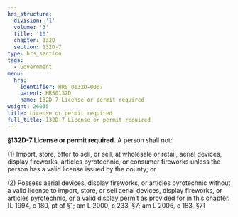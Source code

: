 ```yaml
---
hrs_structure:
  division: '1'
  volume: '3'
  title: '10'
  chapter: 132D
  section: 132D-7
type: hrs_section
tags:
  - Government
menu:
  hrs:
    identifier: HRS_0132D-0007
    parent: HRS0132D
    name: 132D-7 License or permit required
weight: 26035
title: License or permit required
full_title: 132D-7 License or permit required
---
```

**§132D-7 License or permit required.** A person shall not:

(1) Import, store, offer to sell, or sell, at wholesale or retail, aerial devices, display fireworks, articles pyrotechnic, or consumer fireworks unless the person has a valid license issued by the county; or

(2) Possess aerial devices, display fireworks, or articles pyrotechnic without a valid license to import, store, or sell aerial devices, display fireworks, or articles pyrotechnic, or a valid display permit as provided for in this chapter. [L 1994, c 180, pt of §1; am L 2000, c 233, §7; am L 2006, c 183, §7]